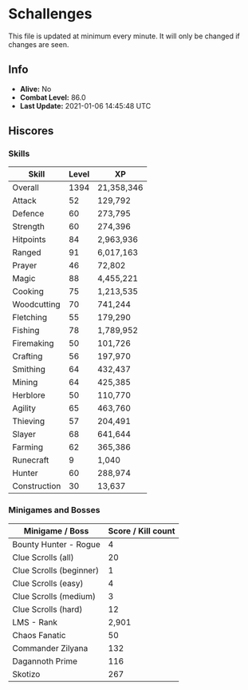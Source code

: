 # Schallenges

This file is updated at minimum every minute. It will only be changed if changes are seen.

## Info

 - **Alive:** No
 - **Combat Level:** 86.0
 - **Last Update:** 2021-01-06 14:45:48 UTC

## Hiscores

### Skills

| Skill | Level | XP |
|--|--|--|
| Overall | 1394 | 21,358,346 |
| Attack | 52 | 129,792 |
| Defence | 60 | 273,795 |
| Strength | 60 | 274,396 |
| Hitpoints | 84 | 2,963,936 |
| Ranged | 91 | 6,017,163 |
| Prayer | 46 | 72,802 |
| Magic | 88 | 4,455,221 |
| Cooking | 75 | 1,213,535 |
| Woodcutting | 70 | 741,244 |
| Fletching | 55 | 179,290 |
| Fishing | 78 | 1,789,952 |
| Firemaking | 50 | 101,726 |
| Crafting | 56 | 197,970 |
| Smithing | 64 | 432,437 |
| Mining | 64 | 425,385 |
| Herblore | 50 | 110,770 |
| Agility | 65 | 463,760 |
| Thieving | 57 | 204,491 |
| Slayer | 68 | 641,644 |
| Farming | 62 | 365,386 |
| Runecraft | 9 | 1,040 |
| Hunter | 60 | 288,974 |
| Construction | 30 | 13,637 |

### Minigames and Bosses

| Minigame / Boss | Score / Kill count |
|--|--|
| Bounty Hunter - Rogue | 4 |
| Clue Scrolls (all) | 20 |
| Clue Scrolls (beginner) | 1 |
| Clue Scrolls (easy) | 4 |
| Clue Scrolls (medium) | 3 |
| Clue Scrolls (hard) | 12 |
| LMS - Rank | 2,901 |
| Chaos Fanatic | 50 |
| Commander Zilyana | 132 |
| Dagannoth Prime | 116 |
| Skotizo | 267 |
